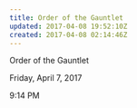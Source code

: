 ```yaml
---
title: Order of the Gauntlet
updated: 2017-04-08 19:52:10Z
created: 2017-04-08 02:14:46Z
---
```


Order of the Gauntlet

Friday, April 7, 2017

9:14 PM

 
